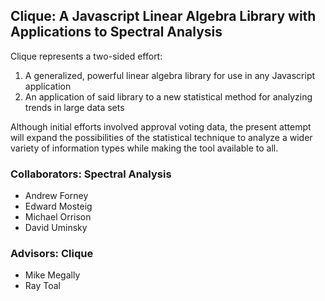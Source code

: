 ## Clique: A Javascript Linear Algebra Library with Applications to Spectral Analysis

Clique represents a two-sided effort:

1. A generalized, powerful linear algebra library for use in any Javascript application
2. An application of said library to a new statistical method for analyzing trends in large data sets

Although initial efforts involved approval voting data, the present attempt will
expand the possibilities of the statistical technique to analyze a wider
variety of information types while making the tool available to all.

### Collaborators: Spectral Analysis

* Andrew Forney
* Edward Mosteig
* Michael Orrison
* David Uminsky

### Advisors: Clique

* Mike Megally
* Ray Toal